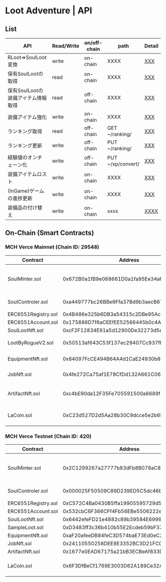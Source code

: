 # Loot Adventure | API

## List
API|Read/Write|on/off-chain|path|Detail
----|-----|-----|-----|-----
RLoot=>SoulLoot変換|write|on-chain|XXXX|[XXX]()
保有SoulLootの取得|read|on-chain|XXXX|[XXX]()
保有SoulLootの装備アイテム情報取得|read|off-chain|XXXX|[XXX]()
装備アイテム強化|write|on-chain|XXXX|[XXX]()
ランキング取得|read|off-chain|GET ~/ranking/|[XXX]()
ランキング更新|write|off-chain|PUT ~/ranking/|[XXX]()
経験値のオンチェーン化|write|off-chain|PUT ~/xp/convert/|[XXX]()
装備アイテムロスト|write|on-chain|XXXX|[XXX]()
(InGame)ゲームの進捗更新|write|on-chain|XXXX|[XXX]()
装備品の付け替え|write|on-chain|xxxx|[XXXX]()

## On-Chain (Smart Contracts)
### MCH Verce Mainnet (Chain ID: 29548)
Contract | Address | Abstarct 
----|-----|-----
SoulMinter.sol|0x672B0a1fB9e068661D0a1fa95Ee34afE173BfAeC|sLoot, Coin(ERC20), 各NFTのmintを行う
SoulControler.sol|0xa449777bc26BBe6Ffa37Bd9b3aecB671215590D1|Equipmentの着脱を行う
ERC6551Registry.sol|0x4B486e325b6DB3a54315c2DBe95Ac712bAAc2188|XXX
ERC6551Account.sol |0x175886D7f6aCEEfEE52566445b0c4A8578D1DB80|XXX
SoulLootNft.sol    |0xcF2F12834E91a5d12900De32273d5efCcdDA5Dea|XXX
LootByRogueV2.sol  |0x50513af643C53f137ec29407Cc937fF38dd3765a|RLootとして用いる
EquipmentNft.sol   |0x84097FcCE494B64A4d1CaE24930b8f4864c941ed|装備NFT(ERC1155)
JobNft.sol         |0x4fe272Ca75af1E78CfDd132A661C063D765436b6|ジョブNFT(ERC1155)
ArtifactNft.sol    |0xc4bE90da12F35Fe705591500a6689f238cF03154|アーティファクトNFT(ERC1155)
LaCoin.sol         |0xC23d527D2d5Aa28b30C9dcce5e2b6F3626aBDa8c|XP Token used for level up(ERC20)

### MCH Verce Testnet (Chain ID: 420)
Contract | Address | Abstarct 
----|-----|-----
SoulMinter.sol|0x2C1299267a27777b83dFb8B078aC8db809C45691|sLoot, Coin(ERC20), 各NFTのmintを行う
SoulControler.sol|0x000025F50509C89D239ED5C5dc46b134E21Fec2f|Equipmentの着脱を行う
ERC6551Registry.sol|0xC572C4Ba0430B5ffa19905595729d57367C2ADB0|XXX
ERC6551Account.sol |0x532cbC6F366CFf4Fb56EBe5506222e4F1dAFeD7e|XXX
SoulLootNft.sol    |0x6442efeFD21e4882c89b39584E699966eC2B2FeE|XXX
SampleLoot.sol     |0xD3483ff3c36b410b55E2Ecdeb59bF37505f995E1|XXX
EquipmentNft.sol   |0xaF20afeeDB84feC3D574baE73Ed0eC2DF13576B0|ERC1155
JobNft.sol         |0x24110550258DEE8E3352BC3D21FC00e3f1d02F05|xx
ArtifactNft.sol    |0x1677e0EAD67175a21bB3ECBeAf833DE77F8c0693|xx
LaCoin.sol         |0x6F3DfBeCf1769E3003D62A189Ce32A9A70160baB|XP Token used for level up(ERC20)

